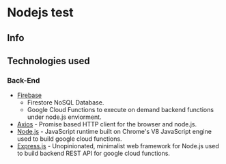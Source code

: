 # Nodejs test

## Info

## Technologies used

### Back-End

- [Firebase](https://firebase.google.com/)
  - Firestore NoSQL Database.
  - Google Cloud Functions to execute on demand backend functions under node.js enviorment.
- [Axios](https://github.com/axios/axios) - Promise based HTTP client for the browser and node.js.
- [Node.js](https://nodejs.org/en/) - JavaScript runtime built on Chrome's V8 JavaScript engine used to build google cloud functions.
- [Express.js](https://expressjs.com/) - Unopinionated, minimalist web framework for Node.js used to build backend REST API for google cloud functions.
